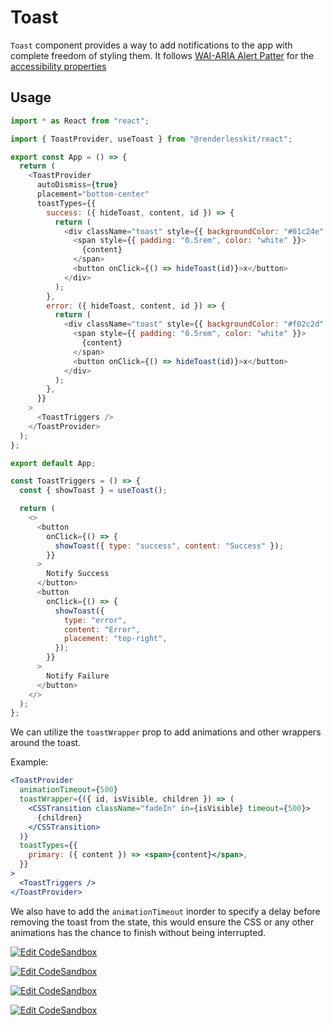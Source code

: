 # Toast

`Toast` component provides a way to add notifications to the app with complete
freedom of styling them. It follows
[WAI-ARIA Alert Patter](https://www.w3.org/TR/wai-aria-practices-1.2/#alert) for
the
[accessibility properties](https://www.w3.org/TR/wai-aria-practices-1.2/#wai-aria-roles-states-and-properties-0)

## Usage

```js
import * as React from "react";

import { ToastProvider, useToast } from "@renderlesskit/react";

export const App = () => {
  return (
    <ToastProvider
      autoDismiss={true}
      placement="bottom-center"
      toastTypes={{
        success: ({ hideToast, content, id }) => {
          return (
            <div className="toast" style={{ backgroundColor: "#01c24e" }}>
              <span style={{ padding: "0.5rem", color: "white" }}>
                {content}
              </span>
              <button onClick={() => hideToast(id)}>x</button>
            </div>
          );
        },
        error: ({ hideToast, content, id }) => {
          return (
            <div className="toast" style={{ backgroundColor: "#f02c2d" }}>
              <span style={{ padding: "0.5rem", color: "white" }}>
                {content}
              </span>
              <button onClick={() => hideToast(id)}>x</button>
            </div>
          );
        },
      }}
    >
      <ToastTriggers />
    </ToastProvider>
  );
};

export default App;

const ToastTriggers = () => {
  const { showToast } = useToast();

  return (
    <>
      <button
        onClick={() => {
          showToast({ type: "success", content: "Success" });
        }}
      >
        Notify Success
      </button>
      <button
        onClick={() => {
          showToast({
            type: "error",
            content: "Error",
            placement: "top-right",
          });
        }}
      >
        Notify Failure
      </button>
    </>
  );
};
```

We can utilize the `toastWrapper` prop to add animations and other wrappers
around the toast.

Example:

```jsx
<ToastProvider
  animationTimeout={500}
  toastWrapper={({ id, isVisible, children }) => (
    <CSSTransition className="fadeIn" in={isVisible} timeout={500}>
      {children}
    </CSSTransition>
  )}
  toastTypes={{
    primary: ({ content }) => <span>{content}</span>,
  }}
>
  <ToastTriggers />
</ToastProvider>
```

We also have to add the `animationTimeout` inorder to specify a delay before
removing the toast from the state, this would ensure the CSS or any other
animations has the chance to finish without being interrupted.

[![Edit CodeSandbox](https://img.shields.io/badge/Toast%20Basic-Open%20On%20CodeSandbox-%230971f1?style=for-the-badge&logo=codesandbox&labelColor=151515)](https://codesandbox.io/s/yf6i7)

[![Edit CodeSandbox](https://img.shields.io/badge/Toast%20Styled-Open%20On%20CodeSandbox-%230971f1?style=for-the-badge&logo=codesandbox&labelColor=151515)](https://codesandbox.io/s/1297l)

[![Edit CodeSandbox](https://img.shields.io/badge/Toast%20CSS%20Animated-Open%20On%20CodeSandbox-%230971f1?style=for-the-badge&logo=codesandbox&labelColor=151515)](https://codesandbox.io/s/i0emy)

[![Edit CodeSandbox](https://img.shields.io/badge/Toast%20React%20Spring-Open%20On%20CodeSandbox-%230971f1?style=for-the-badge&logo=codesandbox&labelColor=151515)](https://codesandbox.io/s/2uhsj)
